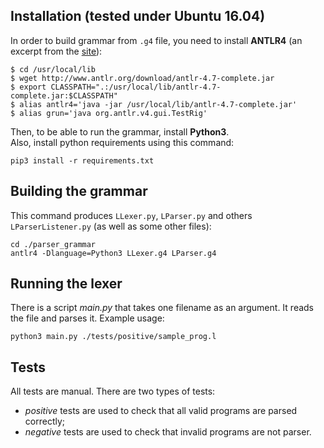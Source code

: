 ## Installation  (tested under Ubuntu 16.04)
In order to build grammar from `.g4` file, you need to install **ANTLR4** (an excerpt from the [site](http://www.antlr.org/)):
```
$ cd /usr/local/lib
$ wget http://www.antlr.org/download/antlr-4.7-complete.jar
$ export CLASSPATH=".:/usr/local/lib/antlr-4.7-complete.jar:$CLASSPATH"
$ alias antlr4='java -jar /usr/local/lib/antlr-4.7-complete.jar'
$ alias grun='java org.antlr.v4.gui.TestRig'
```

Then, to be able to run the grammar, install **Python3**.  
Also, install python requirements using this command:
```
pip3 install -r requirements.txt
```

## Building the grammar
This command produces `LLexer.py`, `LParser.py` and others `LParserListener.py` (as well as some other files):
```
cd ./parser_grammar
antlr4 -Dlanguage=Python3 LLexer.g4 LParser.g4

```

## Running the lexer
There is a script *main.py* that takes one filename as an argument. It reads the file and parses it.
Example usage:
```
python3 main.py ./tests/positive/sample_prog.l
```


## Tests
All tests are manual.
There are two types of tests:
 - *positive* tests are used to check that all valid programs are parsed correctly; 
 - *negative* tests are used to check that invalid programs are not parser. 
